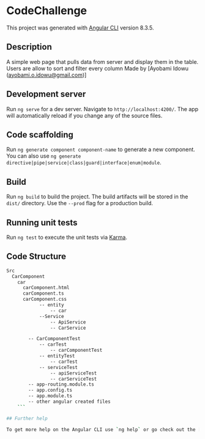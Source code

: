 # CodeChallenge

This project was generated with [Angular CLI](https://github.com/angular/angular-cli) version 8.3.5.

## Description

A simple web page that pulls data from server and display them in the table. Users 	are allow to sort and filter every column
Made by [Ayobami Idowu (ayobami.o.idowu@gmail.com)]

## Development server

Run `ng serve` for a dev server. Navigate to `http://localhost:4200/`. The app will automatically reload if you change any of the source files.

## Code scaffolding

Run `ng generate component component-name` to generate a new component. You can also use `ng generate directive|pipe|service|class|guard|interface|enum|module`.

## Build

Run `ng build` to build the project. The build artifacts will be stored in the `dist/` directory. Use the `--prod` flag for a production build.

## Running unit tests

Run `ng test` to execute the unit tests via [Karma](https://karma-runner.github.io).

## Code Structure
```bash
Src
  CarComponent
    car
      carComponent.html
      carComponent.ts
      carComponent.css
			-- entity
				-- car
			--Service
				-- ApiService
				-- CarService

		-- CarComponentTest
			-- carTest
				-- carComponentTest
			-- entityTest
				-- carTest
			-- serviceTest
				-- apiServiceTest
				-- carServiceTest
		-- app-routing.module.ts
		-- app.config.ts
		-- app.module.ts
		-- other angular created files
    ```

## Further help

To get more help on the Angular CLI use `ng help` or go check out the [Angular CLI README](https://github.com/angular/angular-cli/blob/master/README.md).
